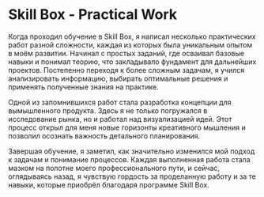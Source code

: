 # Skill Box - Practical Work

Когда проходил обучение в Skill Box, я написал несколько практических работ разной сложности, каждая из которых была уникальным опытом в моём развитии. Начинал с простых заданий, где осваивал базовые навыки и понимал теорию, что закладывало фундамент для дальнейших проектов. Постепенно переходя к более сложным задачам, я учился анализировать информацию, выбирать оптимальные решения и применять полученные знания на практике.

Одной из запомнившихся работ стала разработка концепции для вымышленного продукта. Здесь я не только погружался в исследование рынка, но и работал над визуализацией идей. Этот процесс открыл для меня новые горизонты креативного мышления и позволил осознать важность детального планирования.

Завершая обучение, я заметил, как значительно изменился мой подход к задачам и понимание процессов. Каждая выполненная работа стала мазком на полотне моего профессионального пути, и сейчас, оглядываясь назад, я чувствую гордость за проделанную работу и за те навыки, которые приобрёл благодаря программе Skill Box.
